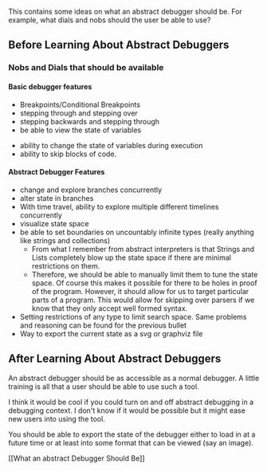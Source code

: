 This contains some ideas on what an abstract debugger should be.
For example, what dials and nobs should the user be able to use?

## Before Learning About Abstract Debuggers
### Nobs and Dials that should be available
#### Basic debugger features
* Breakpoints/Conditional Breakpoints
* stepping through and stepping over
* stepping backwards and stepping through
* be able to view the state of variables
- ability to change the state of variables during execution
- ability to skip blocks of code.

#### Abstract Debugger Features
* change and explore branches concurrently
* alter state in branches
* With time travel, ability to explore multiple different timelines concurrently
* visualize state space
* be able to set boundaries on uncountably infinite types (really anything like strings and collections)
  * From what I remember from abstract interpreters is that Strings and Lists completely blow up the state space if there are minimal restrictions on them.
  * Therefore, we should be able to manually limit them to tune the state space. Of course this makes it possible for there to be holes in proof of the program. However, it should allow for us to target particular parts of a program. This would allow for skipping over parsers if we know that they only accept well formed syntax.
* Setting restrictions of any type to limit search space. Same problems and reasoning can be found for the previous bullet
* Way to export the current state as a svg or graphviz file

## After Learning About Abstract Debuggers

An abstract debugger should be as accessible as a normal debugger. A little training is all that a user should be able to use such a tool.

I think it would be cool if you could turn on and off abstract debugging in a debugging context. I don't know if it would be possible but it might ease new users into using the tool.

You should be able to export the state of the debugger either to load in at a future time or at least into some format that can be viewed (say an image).

[[What an abstract Debugger Should Be]]
